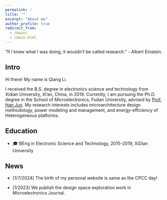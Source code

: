 ```yaml
---
permalink: /
title: ""
excerpt: "About me"
author_profile: true
redirect_from: 
  - /main/
  - /main.html
---
```


“If I knew what I was doing, it wouldn't be called research.” - Albert Einstein.

## Intro

Hi there! My name is Qiang Li. 

I received the B.S. degree in electronics science and technology from Xidian University, Xi’an, China, in 2019. Currently, I am pursuing the Ph.D. degree in the School of Microelectronics, Fudan University, advised by [Prof. Han Jun](https://sme.fudan.edu.cn/5f/da/c31145a352218/page.htm). My research interests includes microarchitecture design methodology, power modeling and management, and energy-efficiency of Heterogeneous platforms.

## Education 
- :mortar_board: BEng in Electronic Science and Technology, 2015-2019, <span class="grey">XiDian University</span>

<!-- ## Resources
[Here](https://github.com/XingLLiu/ImperialCollegePosterTemplate) is an **unofficial** LaTex poster template for maths/stats projects with a Imperial College theme. See the links therein for references. -->

<!-- ## Teaching
I am/was a Teaching Assistant for the following courses:
- Autumn 2023: *M.Sc. in Statistics Orientation Week*. Led by Dr [Oliver Ratmann](https://www.imperial.ac.uk/people/oliver.ratmann05).
- Spring 2023: *Mathematical Foundations of Machine Learning*. Lectured by Dr [Anastasia Borovykh](https://abrvkh.github.io/).
- Spring 2022: *Exploratory Data Analysis and Visualisation*. Lectured by Dr [James Martin](https://www.imperial.ac.uk/people/james.martin).
- Autumn 2021: *Applicable Maths*. Lectured by Dr [James Martin](https://www.imperial.ac.uk/people/james.martin). -->

## News

- [1/7/2024] The birth of my personal website is same as the CPCC day!

- [1/2023] We publish the design space exploration work in Microelectronics Journal. 
  

<!-- - [10/2023] Starting from October 2023, I will become an [Enrichment Student](https://www.turing.ac.uk/work-turing/studentships/enrichment) at the [Alan Turing Institute](https://www.turing.ac.uk/), where I will join the Turing's research community for six months to broaden my research. Please do not hesitate to reach out if you are interested in collaboration!

- [05/2023] Our paper [A High-dimensional Convergence Theorem for U-statistics with Applications to Kernel-based Testing](https://proceedings.mlr.press/v195/huang23a.html) has been accepted by COLT 2023.

- [04/2023] Our paper [Using Perturbation to Improve Goodness-of-Fit Tests based on Kernelized Stein Discrepancy](https://arxiv.org/abs/2304.14762) has been accepted by ICML 2023.

- [09/2022] I finished my internship at [Meta](https://research.facebook.com/), where I worked on multi-task active learning methods for e-commerce.

- [01/2022] Our paper [Grassmann Stein Variational Gradient Descent](https://proceedings.mlr.press/v151/liu22a.html) has been accepted by AISTATS 2022. -->

<!-- ## Contact
### Email
[firstname].[lastname]16 [at] imperial.ac.uk

### Address
Office 617 \
Huxley Building \
180 Queen's Gate, South Kensington \
London SW7 2AZ \
UK -->
